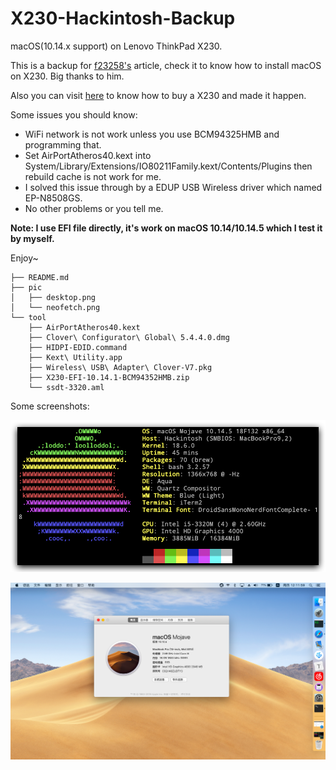 # X230-Hackintosh-Backup

macOS(10.14.x support) on Lenovo ThinkPad X230. 

This is a backup for [f23258's](http://bbs.pcbeta.com/forum.php?mod=viewthread&tid=1800217&highlight=X230) article, check it to know how to install macOS on X230. Big thanks to him.

Also you can visit [here](https://github.com/i0Ek3/BLANK/blob/master/2019/2019-06-12-X230.pdf) to know how to buy a X230 and made it happen.

Some issues you should know:

- WiFi network is not work unless you use BCM94325HMB and programming that.
- Set AirPortAtheros40.kext into System/Library/Extensions/IO80211Family.kext/Contents/Plugins then rebuild cache is not work for me.
- I solved this issue through by a EDUP USB Wireless driver which named EP-N8508GS.
- No other problems or you tell me.

**Note: I use EFI file directly, it's work on macOS 10.14/10.14.5 which I test it by myself.**

Enjoy~

```
├── README.md
├── pic
│   ├── desktop.png
│   └── neofetch.png
└── tool
    ├── AirPortAtheros40.kext
    ├── Clover\ Configurator\ Global\ 5.4.4.0.dmg
    ├── HIDPI-EDID.command
    ├── Kext\ Utility.app
    ├── Wireless\ USB\ Adapter\ Clover-V7.pkg
    ├── X230-EFI-10.14.1-BCM94352HMB.zip
    └── ssdt-3320.aml

```

Some screenshots:

![](https://github.com/i0Ek3/X230-Hackintosh-Backup/blob/master/pic/neofetch.png)

![](https://github.com/i0Ek3/X230-Hackintosh-Backup/blob/master/pic/desktop.png)


